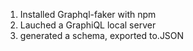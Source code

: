 1. Installed Graphql-faker with npm
2. Lauched a GraphiQL local server
3.  generated a schema, exported to.JSON